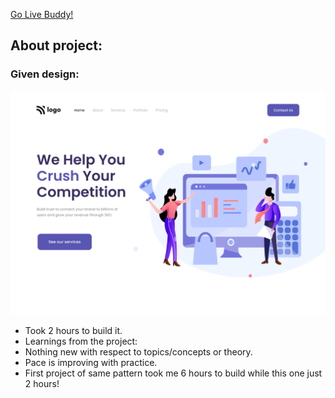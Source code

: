 [Go Live Buddy!](https://tushar-ojha-crypto-landing-page.netlify.app)

## About project:

### Given design:
![Design Image](/Design.png "Design Title")

- Took 2 hours to build it.
 - Learnings from the project:
 - Nothing new with respect to topics/concepts or theory. 
 - Pace is improving with practice. 
 - First project of same pattern took me 6 hours to build while this one just 2 hours!
